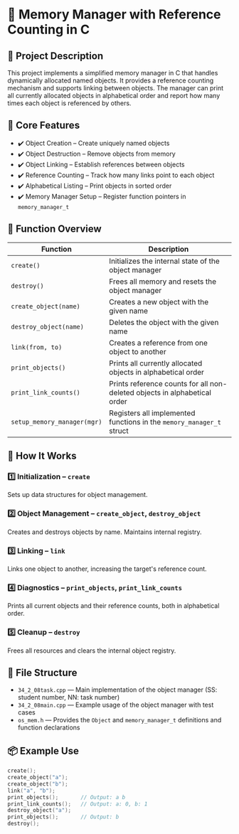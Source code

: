 # 📁 Memory Manager with Reference Counting in C

## 📌 Project Description  
This project implements a simplified memory manager in C that handles dynamically allocated named objects. It provides a reference counting mechanism and supports linking between objects. The manager can print all currently allocated objects in alphabetical order and report how many times each object is referenced by others.

## 🔧 Core Features  
- ✔️ Object Creation – Create uniquely named objects  
- ✔️ Object Destruction – Remove objects from memory  
- ✔️ Object Linking – Establish references between objects  
- ✔️ Reference Counting – Track how many links point to each object  
- ✔️ Alphabetical Listing – Print objects in sorted order  
- ✔️ Memory Manager Setup – Register function pointers in `memory_manager_t`

## 📜 Function Overview  

| Function                      | Description                                                                 |
|------------------------------|-----------------------------------------------------------------------------|
| `create()`                   | Initializes the internal state of the object manager                        |
| `destroy()`                  | Frees all memory and resets the object manager                              |
| `create_object(name)`        | Creates a new object with the given name                                    |
| `destroy_object(name)`       | Deletes the object with the given name                                     |
| `link(from, to)`             | Creates a reference from one object to another                              |
| `print_objects()`            | Prints all currently allocated objects in alphabetical order                |
| `print_link_counts()`        | Prints reference counts for all non-deleted objects in alphabetical order   |
| `setup_memory_manager(mgr)`  | Registers all implemented functions in the `memory_manager_t` struct        |

## 🚀 How It Works  

### 1️⃣ Initialization – `create`  
Sets up data structures for object management.

### 2️⃣ Object Management – `create_object`, `destroy_object`  
Creates and destroys objects by name. Maintains internal registry.

### 3️⃣ Linking – `link`  
Links one object to another, increasing the target's reference count.

### 4️⃣ Diagnostics – `print_objects`, `print_link_counts`  
Prints all current objects and their reference counts, both in alphabetical order.

### 5️⃣ Cleanup – `destroy`  
Frees all resources and clears the internal object registry.

## 📎 File Structure  

- `34_2_08task.cpp` — Main implementation of the object manager (SS: student number, NN: task number)  
- `34_2_08main.cpp` — Example usage of the object manager with test cases  
- `os_mem.h` — Provides the `Object` and `memory_manager_t` definitions and function declarations  

## 📦 Example Use  

```c
create();
create_object("a");
create_object("b");
link("a", "b");
print_objects();       // Output: a b
print_link_counts();   // Output: a: 0, b: 1
destroy_object("a");
print_objects();       // Output: b
destroy();
